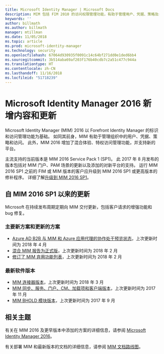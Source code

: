 ```yaml
---
title: Microsoft Identity Manager | Microsoft Docs
description: MIM 包括 FIM 2010 的访问权限管理功能，有助于管理用户、凭据、策略及组织中的访问权限。
keywords: ''
author: billmath
ms.author: billmath
manager: mtillman
ms.date: 11/05/2018
ms.topic: article
ms.prod: microsoft-identity-manager
ms.technology: security
ms.openlocfilehash: 67064d930935f0091c14c64bf271dd0e1ded6bb4
ms.sourcegitcommit: 3b514aba69af203f176b40cdb7c2a51c477c944a
ms.translationtype: HT
ms.contentlocale: zh-CN
ms.lasthandoff: 11/16/2018
ms.locfileid: "51718239"
---
```

# <a name="microsoft-identity-manager-2016-news-and-updates"></a>Microsoft Identity Manager 2016 新增内容和更新

Microsoft Identity Manager (MIM) 2016 以 Forefront Identity Manager 的标识和访问管理功能为基础。 如同其前身，MIM 有助于管理组织中的用户、凭据、策略和访问。  此外，MIM 2016 增加了混合体验、特权访问管理功能，并支持新的平台。

主流支持的当前版本是 MIM 2016 Service Pack 1 (SP1)。  此 2017 年 8 月发布的版本包括对 MIM 门户、PAM 场景的更新以及添加的对新平台的支持。  运行 MIM 2016 SP1 之前的 FIM 或 MIM 版本的客户应升级到 MIM 2016 SP1 或更高版本的修补程序。  详细了解[升级到 MIM 2016 SP1](./reference/version-history.md)。

## <a name="updates-since-mim-2016-sp1"></a>自 MIM 2016 SP1 以来的更新

Microsoft 在持续发布周期定期向 MIM 交付更新，包括客户请求的增强功能和 bug 修复。

### <a name="major-new-and-updated-scenarios"></a>主要新方案和更新的方案

- [Azure AD B2B 与 MIM 和 Azure 应用代理的协作处于预览状态](microsoft-identity-manager-2016-graph-b2b-scenario.md)，上次更新时间为 2018 年 4 月
- [混合 MIM 报告为正式版](https://cloudblogs.microsoft.com/enterprisemobility/2018/02/23/hybrid-mim-reporting-now-available-in-azure-active-directory/)，上次更新时间为 2018 年 2 月
- [修订了 MIM 弃用功能列表](microsoft-identity-manager-2016-deprecated-features.md)，上次更新时间为 2018 年 2 月

### <a name="recent-software-releases"></a>最新软件版本

- [MIM 连接器版本](./reference/microsoft-identity-manager-2016-connector-version-history.md)，上次更新时间为 2018 年 3 月
- [MIM 同步、服务、门户、CM、加载项和客户端版本](./reference/version-history.md)，上次更新时间为 2017 年 11 月
- [MIM BHOLD 模块版本](./reference/version-bhold-history.md)，上次更新时间为 2017 年 9 月




## <a name="related-topics"></a>相关主题

有关在 MIM 2016 及更早版本中添加的方案的详细信息，请参阅 [Microsoft Identity Manager 2016](microsoft-identity-manager-2016.md)。

有关部署 MIM 和最新版本的文档的详细信息，请参阅 [MIM 文档路线图](https://docs.microsoft.com/en-us/microsoft-identity-manager/)。

